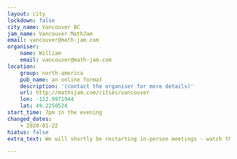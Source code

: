 ```yaml
---
layout: city
lockdown: false
city_name: Vancouver BC
jam_name: Vancouver MathJam
email: vancouver@math-jam.com
organiser:
    name: William
    email: vancouver@math-jam.com
location:
    group: north-america
    pub_name: an online format
    description: '(contact the organiser for more details)'
    url: http://mathsjam.com/cities/vancouver
    lon: -122.9971944
    lat: 49.2250524
start_time: 7pm in the evening
changed_dates:
    - 2020-01-22
hiatus: false
extra_text: We will shortly be restarting in-person meetings - watch this space for information.

---
```


